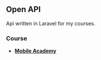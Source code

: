 

## Open API

Api written in Laravel for my courses.

### Course

- **[Mobile Academy](https://mobileacademy.com)**

